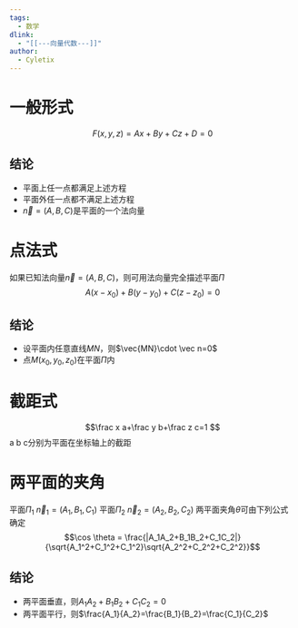 ```yaml
---
tags:
  - 数学
dlink:
  - "[[---向量代数---]]"
author:
  - Cyletix
---
```

# 一般形式
$$F(x,y,z)=Ax+By+Cz+D=0$$
## 结论
- 平面上任一点都满足上述方程
- 平面外任一点都不满足上述方程
- $\vec{n}=(A,B,C)$是平面的一个法向量

# 点法式
如果已知法向量$\vec{n}=(A,B,C)$，则可用法向量完全描述平面$\Pi$
$$A(x-x_0)+B(y-y_0)+C(z-z_0)=0$$
## 结论
- 设平面内任意直线$MN$，则$\vec{MN}\cdot \vec n=0$
- 点$M(x_0,y_0,z_0)$在平面$\Pi$内

# 截距式
$$\frac x a+\frac y b+\frac z c=1 $$
a b c分别为平面在坐标轴上的截距

# 两平面的夹角
平面$\Pi_1$ $\vec n_1 =(A_1,B_1,C_1)$
平面$\Pi_2$ $\vec n_2 =(A_2,B_2,C_2)$
两平面夹角$\theta$可由下列公式确定
$$\cos \theta = \frac{|A_1A_2+B_1B_2+C_1C_2|}{\sqrt{A_1^2+C_1^2+C_1^2}\sqrt{A_2^2+C_2^2+C_2^2}}$$
## 结论
- 两平面垂直，则$A_1A_2+B_1B_2+C_1C_2=0$ 
- 两平面平行，则$\frac{A_1}{A_2}=\frac{B_1}{B_2}=\frac{C_1}{C_2}$  